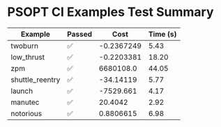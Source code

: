 # PSOPT CI Examples Test Summary

| Example | Passed | Cost | Time (s) |
|---|---|---|---|
| twoburn | ✅ | -0.2367249 | 5.43 |
| low_thrust | ✅ | -0.2203381 | 18.20 |
| zpm | ✅ | 6680108.0 | 44.05 |
| shuttle_reentry | ✅ | -34.14119 | 5.77 |
| launch | ✅ | -7529.661 | 4.17 |
| manutec | ✅ | 20.4042 | 2.92 |
| notorious | ✅ | 0.8806615 | 6.98 |